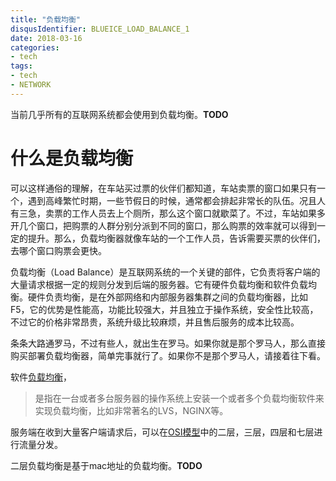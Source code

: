 ```yaml
---
title: "负载均衡"
disqusIdentifier: BLUEICE_LOAD_BALANCE_1
date: 2018-03-16
categories:
- tech
tags:
- tech
- NETWORK
---
```


<!--toc-->
<!--more-->

当前几乎所有的互联网系统都会使用到负载均衡。**TODO**

# 什么是负载均衡

可以这样通俗的理解，在车站买过票的伙伴们都知道，车站卖票的窗口如果只有一个，遇到高峰繁忙时期，一些节假日的时候，通常都会排起非常长的队伍。况且人有三急，卖票的工作人员去上个厕所，那么这个窗口就歇菜了。不过，车站如果多开几个窗口，把购票的人群分别分派到不同的窗口，那么购票的效率就可以得到一定的提升。那么，负载均衡器就像车站的一个工作人员，告诉需要买票的伙伴们，去哪个窗口购票会更快。

负载均衡（Load Balance）是互联网系统的一个关键的部件，它负责将客户端的大量请求根据一定的规则分发到后端的服务器。它有硬件负载均衡和软件负载均衡。硬件负责均衡，是在外部网络和内部服务器集群之间的负载均衡器，比如F5，它的优势是性能高，功能比较强大，并且独立于操作系统，安全性比较高，不过它的价格非常昂贵，系统升级比较麻烦，并且售后服务的成本比较高。

条条大路通罗马，不过有些人，就出生在罗马。如果你就是那个罗马人，那么直接购买部署负载均衡器，简单完事就行了。如果你不是那个罗马人，请接着往下看。

软件[负载均衡](https://baike.baidu.com/item/%E8%B4%9F%E8%BD%BD%E5%9D%87%E8%A1%A1)，

> 是指在一台或者多台服务器的操作系统上安装一个或者多个负载均衡软件来实现负载均衡，比如非常著名的LVS，NGINX等。



服务端在收到大量客户端请求后，可以在[OSI模型](/2018/03/osi%E6%A8%A1%E5%9E%8B/)中的二层，三层，四层和七层进行流量分发。

二层负载均衡是基于mac地址的负载均衡。**TODO**





